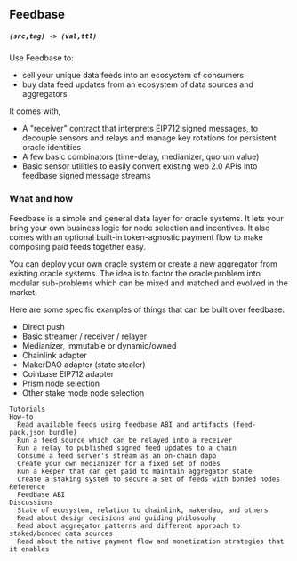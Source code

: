 ## Feedbase

##### `(src,tag) -> (val,ttl)`

Use Feedbase to:

* sell your unique data feeds into an ecosystem of consumers
* buy data feed updates from an ecosystem of data sources and aggregators

It comes with,

* A "receiver" contract that interprets EIP712 signed messages, to decouple sensors and relays and manage key rotations for persistent oracle identities
* A few basic combinators (time-delay, medianizer, quorum value)
* Basic sensor utilities to easily convert existing web 2.0 APIs into feedbase signed message streams

### What and how

Feedbase is a simple and general data layer for oracle systems.
It lets your bring your own business logic for node selection and incentives.
It also comes with an optional built-in token-agnostic payment flow to make composing paid feeds together easy.

You can deploy your own oracle system or create a new aggregator from existing oracle systems.
The idea is to factor the oracle problem into modular sub-problems which can be mixed and matched and evolved in the market.

Here are some specific examples of things that can be built over feedbase:

* Direct push
* Basic streamer / receiver / relayer
* Medianizer, immutable or dynamic/owned
* Chainlink adapter
* MakerDAO adapter (state stealer)
* Coinbase EIP712 adapter
* Prism node selection
* Other stake mode node selection


```
Tutorials
How-to
  Read available feeds using feedbase ABI and artifacts (feed-pack.json bundle)
  Run a feed source which can be relayed into a receiver
  Run a relay to published signed feed updates to a chain
  Consume a feed server's stream as an on-chain dapp
  Create your own medianizer for a fixed set of nodes
  Run a keeper that can get paid to maintain aggregator state
  Create a staking system to secure a set of feeds with bonded nodes
Reference
  Feedbase ABI
Discussions
  State of ecosystem, relation to chainlink, makerdao, and others
  Read about design decisions and guiding philosophy
  Read about aggregator patterns and different approach to staked/bonded data sources
  Read about the native payment flow and monetization strategies that it enables
```
